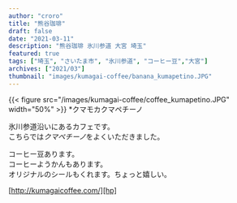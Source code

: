 ```yaml
---
author: "croro"
title: "熊谷珈琲"
draft: false
date: "2021-03-11"
description: "熊谷珈琲 氷川参道 大宮 埼玉"
featured: true
tags: ["埼玉", "さいたま市", "氷川参道", "コーヒー豆","大宮"]
archives: ["2021/03"]
thumbnail: "images/kumagai-coffee/banana_kumapetino.JPG"
---
```


{{< figure src="/images/kumagai-coffee/coffee_kumapetino.JPG" width="50%" >}}
*クマモカクマペチーノ  
  
  
氷川参道沿いにあるカフェです。  
こちらでは*クマペチーノ*をよくいただきました。  

コーヒー豆あります。  
コーヒーようかんもあります。  
オリジナルのシールもくれます。ちょっと嬉しい。

[http://kumagaicoffee.com/][hp]

[hp]:http://kumagaicoffee.com/
